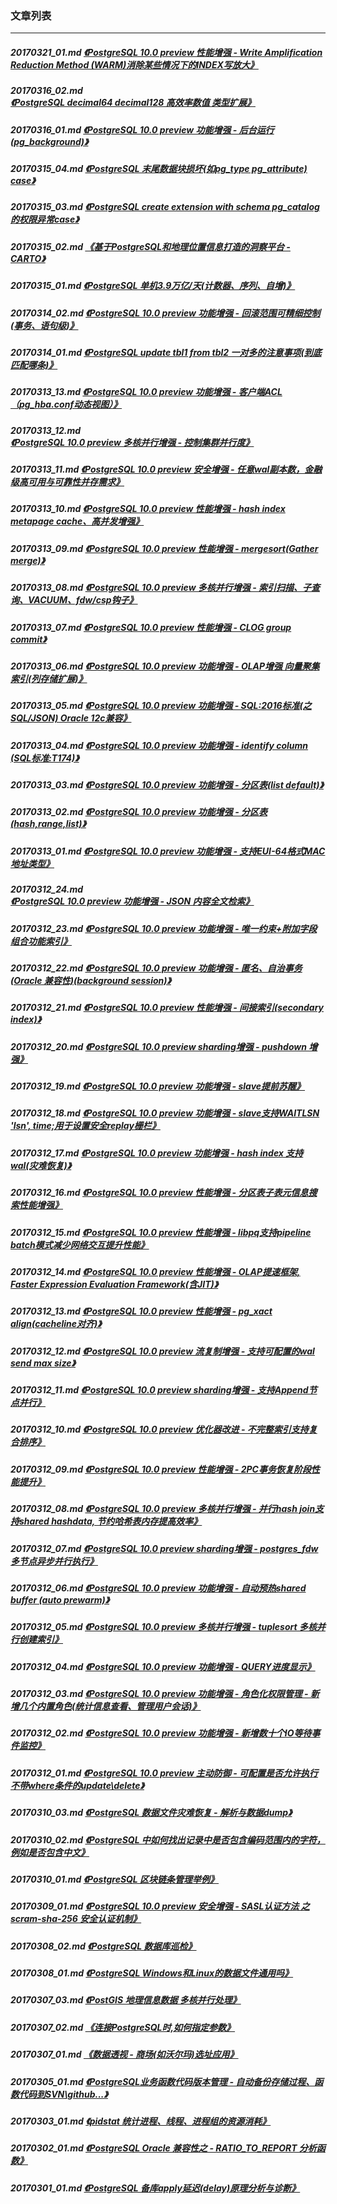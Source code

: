 ### 文章列表  
----  
##### 20170321_01.md   [《PostgreSQL 10.0 preview 性能增强 - Write Amplification Reduction Method (WARM)消除某些情况下的INDEX写放大》](20170321_01.md)  
##### 20170316_02.md   [《PostgreSQL decimal64 decimal128 高效率数值 类型扩展》](20170316_02.md)  
##### 20170316_01.md   [《PostgreSQL 10.0 preview 功能增强 - 后台运行(pg_background)》](20170316_01.md)  
##### 20170315_04.md   [《PostgreSQL 末尾数据块损坏(如pg_type pg_attribute) case》](20170315_04.md)  
##### 20170315_03.md   [《PostgreSQL create extension with schema pg_catalog的权限异常case》](20170315_03.md)  
##### 20170315_02.md   [《基于PostgreSQL和地理位置信息打造的洞察平台 - CARTO》](20170315_02.md)  
##### 20170315_01.md   [《PostgreSQL 单机3.9万亿/天(计数器、序列、自增)》](20170315_01.md)  
##### 20170314_02.md   [《PostgreSQL 10.0 preview 功能增强 - 回滚范围可精细控制(事务、语句级)》](20170314_02.md)  
##### 20170314_01.md   [《PostgreSQL update tbl1 from tbl2 一对多的注意事项(到底匹配哪条)》](20170314_01.md)  
##### 20170313_13.md   [《PostgreSQL 10.0 preview 功能增强 - 客户端ACL（pg_hba.conf动态视图）》](20170313_13.md)  
##### 20170313_12.md   [《PostgreSQL 10.0 preview 多核并行增强 - 控制集群并行度》](20170313_12.md)  
##### 20170313_11.md   [《PostgreSQL 10.0 preview 安全增强 - 任意wal副本数，金融级高可用与可靠性并存需求》](20170313_11.md)  
##### 20170313_10.md   [《PostgreSQL 10.0 preview 性能增强 - hash index metapage cache、高并发增强》](20170313_10.md)  
##### 20170313_09.md   [《PostgreSQL 10.0 preview 性能增强 - mergesort(Gather merge)》](20170313_09.md)  
##### 20170313_08.md   [《PostgreSQL 10.0 preview 多核并行增强 - 索引扫描、子查询、VACUUM、fdw/csp钩子》](20170313_08.md)  
##### 20170313_07.md   [《PostgreSQL 10.0 preview 性能增强 - CLOG group commit》](20170313_07.md)  
##### 20170313_06.md   [《PostgreSQL 10.0 preview 功能增强 - OLAP增强 向量聚集索引(列存储扩展)》](20170313_06.md)  
##### 20170313_05.md   [《PostgreSQL 10.0 preview 功能增强 - SQL:2016标准(之SQL/JSON)  Oracle 12c兼容》](20170313_05.md)  
##### 20170313_04.md   [《PostgreSQL 10.0 preview 功能增强 - identify column (SQL标准:T174)》](20170313_04.md)  
##### 20170313_03.md   [《PostgreSQL 10.0 preview 功能增强 - 分区表(list default)》](20170313_03.md)  
##### 20170313_02.md   [《PostgreSQL 10.0 preview 功能增强 - 分区表(hash,range,list)》](20170313_02.md)  
##### 20170313_01.md   [《PostgreSQL 10.0 preview 功能增强 - 支持EUI-64格式MAC地址类型》](20170313_01.md)  
##### 20170312_24.md   [《PostgreSQL 10.0 preview 功能增强 - JSON 内容全文检索》](20170312_24.md)  
##### 20170312_23.md   [《PostgreSQL 10.0 preview 功能增强 - 唯一约束+附加字段组合功能索引》](20170312_23.md)  
##### 20170312_22.md   [《PostgreSQL 10.0 preview 功能增强 - 匿名、自治事务(Oracle 兼容性)(background session)》](20170312_22.md)  
##### 20170312_21.md   [《PostgreSQL 10.0 preview 性能增强 - 间接索引(secondary index)》](20170312_21.md)  
##### 20170312_20.md   [《PostgreSQL 10.0 preview sharding增强 - pushdown 增强》](20170312_20.md)  
##### 20170312_19.md   [《PostgreSQL 10.0 preview 功能增强 - slave提前苏醒》](20170312_19.md)  
##### 20170312_18.md   [《PostgreSQL 10.0 preview 功能增强 - slave支持WAITLSN 'lsn', time;用于设置安全replay栅栏》](20170312_18.md)  
##### 20170312_17.md   [《PostgreSQL 10.0 preview 功能增强 - hash index 支持wal(灾难恢复)》](20170312_17.md)  
##### 20170312_16.md   [《PostgreSQL 10.0 preview 性能增强 - 分区表子表元信息搜索性能增强》](20170312_16.md)  
##### 20170312_15.md   [《PostgreSQL 10.0 preview 性能增强 - libpq支持pipeline batch模式减少网络交互提升性能》](20170312_15.md)  
##### 20170312_14.md   [《PostgreSQL 10.0 preview 性能增强 - OLAP提速框架, Faster Expression Evaluation Framework(含JIT)》](20170312_14.md)  
##### 20170312_13.md   [《PostgreSQL 10.0 preview 性能增强 - pg_xact align(cacheline对齐)》](20170312_13.md)  
##### 20170312_12.md   [《PostgreSQL 10.0 preview 流复制增强 - 支持可配置的wal send max size》](20170312_12.md)  
##### 20170312_11.md   [《PostgreSQL 10.0 preview sharding增强 - 支持Append节点并行》](20170312_11.md)  
##### 20170312_10.md   [《PostgreSQL 10.0 preview 优化器改进 - 不完整索引支持复合排序》](20170312_10.md)  
##### 20170312_09.md   [《PostgreSQL 10.0 preview 性能增强 - 2PC事务恢复阶段性能提升》](20170312_09.md)  
##### 20170312_08.md   [《PostgreSQL 10.0 preview 多核并行增强 - 并行hash join支持shared hashdata, 节约哈希表内存提高效率》](20170312_08.md)  
##### 20170312_07.md   [《PostgreSQL 10.0 preview sharding增强 - postgres_fdw 多节点异步并行执行》](20170312_07.md)  
##### 20170312_06.md   [《PostgreSQL 10.0 preview 功能增强 - 自动预热shared buffer (auto prewarm)》](20170312_06.md)  
##### 20170312_05.md   [《PostgreSQL 10.0 preview 多核并行增强 - tuplesort 多核并行创建索引》](20170312_05.md)  
##### 20170312_04.md   [《PostgreSQL 10.0 preview 功能增强 - QUERY进度显示》](20170312_04.md)  
##### 20170312_03.md   [《PostgreSQL 10.0 preview 功能增强 - 角色化权限管理 - 新增几个内置角色(统计信息查看、管理用户会话)》](20170312_03.md)  
##### 20170312_02.md   [《PostgreSQL 10.0 preview 功能增强 - 新增数十个IO等待事件监控》](20170312_02.md)  
##### 20170312_01.md   [《PostgreSQL 10.0 preview 主动防御 - 可配置是否允许执行不带where条件的update\delete》](20170312_01.md)  
##### 20170310_03.md   [《PostgreSQL 数据文件灾难恢复 - 解析与数据dump》](20170310_03.md)  
##### 20170310_02.md   [《PostgreSQL 中如何找出记录中是否包含编码范围内的字符，例如是否包含中文》](20170310_02.md)  
##### 20170310_01.md   [《PostgreSQL 区块链条管理举例》](20170310_01.md)  
##### 20170309_01.md   [《PostgreSQL 10.0 preview 安全增强 - SASL认证方法 之 scram-sha-256 安全认证机制》](20170309_01.md)  
##### 20170308_02.md   [《PostgreSQL 数据库巡检》](20170308_02.md)  
##### 20170308_01.md   [《PostgreSQL Windows和Linux的数据文件通用吗》](20170308_01.md)  
##### 20170307_03.md   [《PostGIS 地理信息数据 多核并行处理》](20170307_03.md)  
##### 20170307_02.md   [《连接PostgreSQL时,如何指定参数》](20170307_02.md)  
##### 20170307_01.md   [《数据透视 - 商场(如沃尔玛)选址应用》](20170307_01.md)  
##### 20170305_01.md   [《PostgreSQL业务函数代码版本管理 - 自动备份存储过程、函数代码到SVN\github\...》](20170305_01.md)  
##### 20170303_01.md   [《pidstat 统计进程、线程、进程组的资源消耗》](20170303_01.md)  
##### 20170302_01.md   [《PostgreSQL Oracle 兼容性之 - RATIO_TO_REPORT 分析函数》](20170302_01.md)  
##### 20170301_01.md   [《PostgreSQL 备库apply延迟(delay)原理分析与诊断》](20170301_01.md)  
